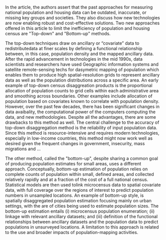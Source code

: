 In the article, the authors assert that the past approaches for measuring national population and housing
data can be outdated, inaccurate, or missing key groups and societies. They also discuss how new 
technologies are now enabling robust and cost-effective solutions. Two new approaches offered in this
article to limit the inefficiency of population and housing census are "Top-down" and "Bottom-up" 
methods. 


The top-down techniques draw on ancillary or “covariate” data to redistributedata at finer scales 
by defining a functional relationship between, in this case, population density and the mapped ancillary
data. After the rapid advancement in technologies in the mid 1990s, data scientists and researchers
have used Geographic information systems and satellite remote-sensing techs for dasymetric mapping
of population which enables them to produce high spatial-resolution grids to represent ancillary 
data as well as the population distributions across a specific area. An early example of top-down 
census disaggreation products is the proportional allocation of population counts to grid cells within
each administrative area and smoothing across boundaries. Other examples include allocation of 
population based on covariates known to correlate with population density. However, over the past 
few decades, there has been significant changes in data avaibality, the computational power of the 
computers computing the data, and new methodologies. Despite all the advantages, there are some drawbacks
to this method as well. The central challenge to the accuracy of top-down disaggregation method is the 
reliability of input population data. Since this method is resource-intensive and requires modern
technologies, especially in low-income countries, this method might now work well as desired given the 
frequent changes in government, insecurity, mass migrations and ...


The other method, called the "bottom-up", despite sharing a common goal of producing population
estimates for small areas, uses a different approach. Conceptually, bottom-up estimation of population 
relies on complete counts of population within small, defined areas, and collected relatively rapidly 
and at a fraction of the cost of a full national census. Statistical models are then used tolink 
microcensus data to spatial covariate data, with full coverage over the regions of interest to predict 
population numbers in unsampled locations. An example of bottom-up style, is spatially disaggregated 
population estimation focusing mainly on urban settings, with the are of cities being used to estimate
population sizes. The bottom-up estimation entails (i) microcensus population enumeration;
(ii) linkage with relevant ancillary datasets; and (iii) definition of the functional relationships 
between ancillary datasets and the population data to predict populations in unsurveyed locations. 
A limitation to this approach is related to the use and broader impacts of population-mapping 
activities. 
